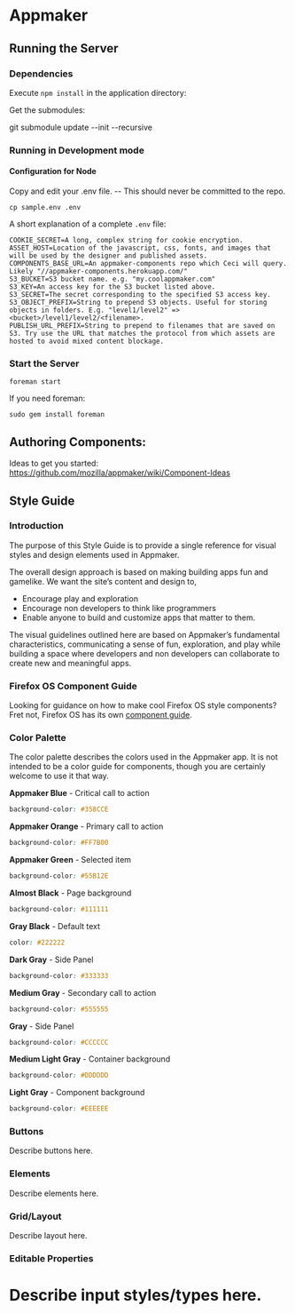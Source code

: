 Appmaker
========

Running the Server
------------------

### Dependencies

Execute `npm install` in the application directory:

Get the submodules:

git submodule update --init --recursive

### Running in Development mode

#### Configuration for Node

Copy and edit your .env file. -- This should never be committed to the repo.

```
cp sample.env .env
```

A short explanation of a complete `.env` file:
```
COOKIE_SECRET=A long, complex string for cookie encryption.
ASSET_HOST=Location of the javascript, css, fonts, and images that will be used by the designer and published assets.
COMPONENTS_BASE_URL=An appmaker-components repo which Ceci will query. Likely "//appmaker-components.herokuapp.com/"
S3_BUCKET=S3 bucket name. e.g. "my.coolappmaker.com"
S3_KEY=An access key for the S3 bucket listed above.
S3_SECRET=The secret corresponding to the specified S3 access key.
S3_OBJECT_PREFIX=String to prepend S3 objects. Useful for storing objects in folders. E.g. "level1/level2" => <bucket>/level1/level2/<filename>.
PUBLISH_URL_PREFIX=String to prepend to filenames that are saved on S3. Try use the URL that matches the protocol from which assets are hosted to avoid mixed content blockage.
```

### Start the Server

```
foreman start
```

If you need foreman:

```
sudo gem install foreman
```

Authoring Components:
---------------------

Ideas to get you started:
https://github.com/mozilla/appmaker/wiki/Component-Ideas



Style Guide
-----------

### Introduction

The purpose of this Style Guide is to provide a single reference for visual styles and design elements used in Appmaker. 

The overall design approach is based on making building apps fun and gamelike. We want the site’s content and design to,
* Encourage play and exploration
* Encourage non developers to think like programmers
* Enable anyone to build and customize apps that matter to them.

The visual guidelines outlined here are based on Appmaker’s fundamental characteristics, communicating a sense of fun, exploration, and play while building a space where developers and non developers can collaborate to create new and meaningful apps.

### Firefox OS Component Guide

Looking for guidance on how to make cool Firefox OS style components? Fret not, Firefox OS has its own [component guide](http://buildingfirefoxos.com/building-blocks/action-menu.html).

### Color Palette

The color palette describes the colors used in the Appmaker app. It is not intended to be a color guide for components, though you are certainly welcome to use it that way.


**Appmaker Blue** - Critical call to action 

```css
background-color: #358CCE
```

**Appmaker Orange** - Primary call to action 

```css
background-color: #FF7B00
```

**Appmaker Green** - Selected item 

```css
background-color: #55B12E
```

**Almost Black** - Page background 

```css
background-color: #111111
```

**Gray Black** - Default text

```css
color: #222222
```

**Dark Gray** - Side Panel 

```css
background-color: #333333
```

**Medium Gray** - Secondary call to action 

```css
background-color: #555555
```

**Gray** - Side Panel

```css
background-color: #CCCCCC
```

**Medium Light Gray** - Container background 

```css
background-color: #DDDDDD
```

**Light Gray** - Component background 

```css
background-color: #EEEEEE
```

### Buttons

Describe buttons here.

### Elements

Describe elements here.

### Grid/Layout

Describe layout here.

### Editable Properties

Describe input styles/types here.
=======
